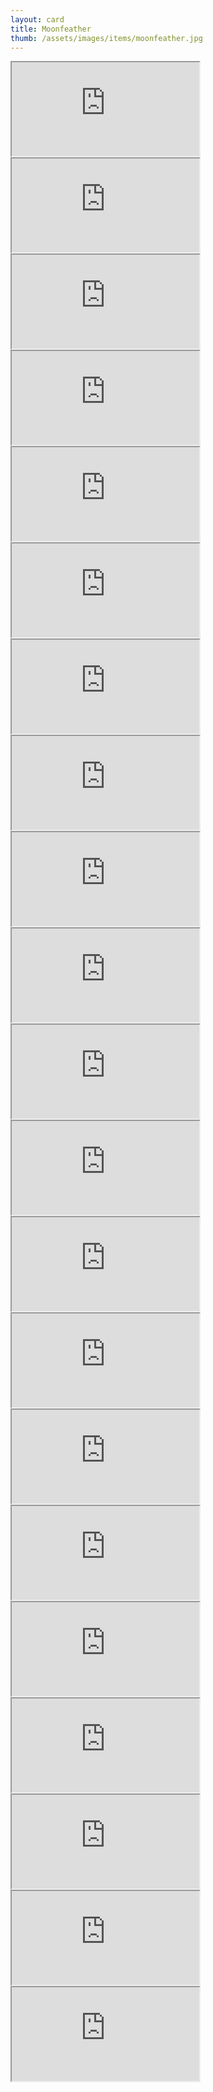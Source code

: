 ```yaml
---
layout: card
title: Moonfeather
thumb: /assets/images/items/moonfeather.jpg
---
```

<iframe src="http://magic-items.herokuapp.com/item/embed/hk622bd"></iframe>
<iframe src="http://magic-items.herokuapp.com/item/embed/7w3hzfh"></iframe>
<iframe src="http://magic-items.herokuapp.com/item/embed/ngbggtm"></iframe>
<iframe src="http://magic-items.herokuapp.com/item/embed/wpy272l"></iframe>
<iframe src="http://magic-items.herokuapp.com/item/embed/eiljfbw"></iframe>

<iframe src="http://magic-items.herokuapp.com/item/embed/czjqcs5"></iframe>
<iframe src="http://magic-items.herokuapp.com/item/embed/ovi3auq"></iframe>
<iframe src="http://magic-items.herokuapp.com/item/embed/tmkrgwh"></iframe>
<iframe src="http://magic-items.herokuapp.com/item/embed/zczsbgc"></iframe>
<iframe src="http://magic-items.herokuapp.com/item/embed/45d7bv3"></iframe>

<iframe src="http://magic-items.herokuapp.com/item/embed/zznynst"></iframe>
<iframe src="http://magic-items.herokuapp.com/item/embed/t6se56t"></iframe>
<iframe src="http://magic-items.herokuapp.com/item/embed/fjtxod6"></iframe>
<iframe src="http://magic-items.herokuapp.com/item/embed/arwufmy"></iframe>
<iframe src="http://magic-items.herokuapp.com/item/embed/gmaj4lr"></iframe>

<iframe src="http://magic-items.herokuapp.com/item/embed/ugifbgw"></iframe>
<iframe src="http://magic-items.herokuapp.com/item/embed/l2ok2np"></iframe>
<iframe src="http://magic-items.herokuapp.com/item/embed/h7xtsyy"></iframe>
<iframe src="http://magic-items.herokuapp.com/item/embed/vgmyds5"></iframe>
<iframe src="http://magic-items.herokuapp.com/item/embed/zb2jnvl"></iframe>

<iframe src="http://magic-items.herokuapp.com/item/embed/stxsxyr"></iframe>
